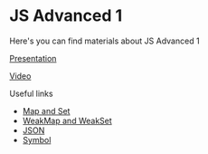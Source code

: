 # JS Advanced 1

Here's you can find materials about JS Advanced 1


[Presentation](https://docs.google.com/presentation/d/1sEbM1ShFa3OiYHlJk0BANXUM9No8wKWYrdk52oaRMR8/edit?usp=sharing)

[Video](https://drive.google.com/file/d/1O7lckO7ySb9Rafan9fLb_mC_8rloBFGK/view?usp=sharing)


Useful links
* [Map and Set](https://javascript.info/map-set)
* [WeakMap and WeakSet](https://javascript.info/weakmap-weakset)
* [JSON](https://javascript.info/json)
* [Symbol](https://javascript.info/symbol)
